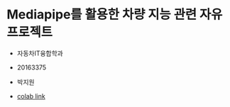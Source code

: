 # Mediapipe를 활용한 차량 지능 관련 자유 프로젝트

- 자동차IT융합학과
- 20163375
- 박지원

- [colab link](https://colab.research.google.com/drive/19hnXFU9bvJP2Fch2swlb0ICQhwD2Arqz?usp=sharing)
 
